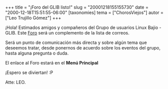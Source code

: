 +++
title = "¡Foro del GLIB listo!"
slug = "20001218155155730"
date = "2000-12-18T15:51:55-06:00"
[taxonomies]
tema = ["ChorosViejos"]
autor = ["Leo Trujillo Gómez"]
+++

¡Hola! Estimados amigos y compañeros del Grupo de usuarios Linux Bajio -
GLIB. Este [Foro](http://gnu-leo.linuxpersonal.com/Sandra) será un
complemento de la lista de correos.

Será un punto de comunicación más directa y sobre algún tema que
deseemos tratar, desde ponernos de acuerdo sobre los eventos del grupo,
hasta alguna pregunta o duda.

El enlace al Foro estará en el **Menú Principal**

¡Espero se diviertan! :P

Atte: LEO.

